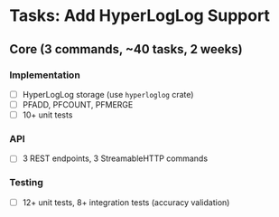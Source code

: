 # Tasks: Add HyperLogLog Support

## Core (3 commands, ~40 tasks, 2 weeks)

### Implementation
- [ ] HyperLogLog storage (use `hyperloglog` crate)
- [ ] PFADD, PFCOUNT, PFMERGE
- [ ] 10+ unit tests

### API
- [ ] 3 REST endpoints, 3 StreamableHTTP commands

### Testing
- [ ] 12+ unit tests, 8+ integration tests (accuracy validation)

